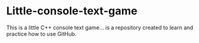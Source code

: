 # Little-console-text-game
This is a little C++ console text game... is a repository created to learn and practice how to use GitHub.
